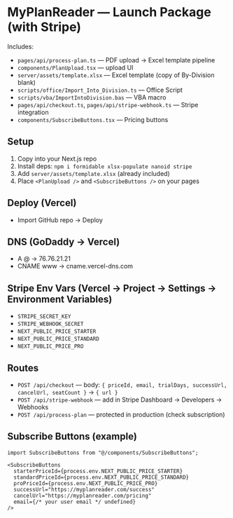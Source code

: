 # MyPlanReader — Launch Package (with Stripe)

Includes:
- `pages/api/process-plan.ts` — PDF upload → Excel template pipeline
- `components/PlanUpload.tsx` — upload UI
- `server/assets/template.xlsx` — Excel template (copy of By-Division blank)
- `scripts/office/Import_Into_Division.ts` — Office Script
- `scripts/vba/ImportIntoDivision.bas` — VBA macro
- `pages/api/checkout.ts`, `pages/api/stripe-webhook.ts` — Stripe integration
- `components/SubscribeButtons.tsx` — Pricing buttons

## Setup
1) Copy into your Next.js repo
2) Install deps: `npm i formidable xlsx-populate nanoid stripe`
3) Add `server/assets/template.xlsx` (already included)
4) Place `<PlanUpload />` and `<SubscribeButtons />` on your pages

## Deploy (Vercel)
- Import GitHub repo → Deploy

## DNS (GoDaddy → Vercel)
- A @ → 76.76.21.21
- CNAME www → cname.vercel-dns.com

## Stripe Env Vars (Vercel → Project → Settings → Environment Variables)
- `STRIPE_SECRET_KEY`
- `STRIPE_WEBHOOK_SECRET`
- `NEXT_PUBLIC_PRICE_STARTER`
- `NEXT_PUBLIC_PRICE_STANDARD`
- `NEXT_PUBLIC_PRICE_PRO`

## Routes
- `POST /api/checkout` — body: `{ priceId, email, trialDays, successUrl, cancelUrl, seatCount }` → `{ url }`
- `POST /api/stripe-webhook` — add in Stripe Dashboard → Developers → Webhooks
- `POST /api/process-plan` — protected in production (check subscription)

## Subscribe Buttons (example)
```tsx
import SubscribeButtons from "@/components/SubscribeButtons";

<SubscribeButtons
  starterPriceId={process.env.NEXT_PUBLIC_PRICE_STARTER}
  standardPriceId={process.env.NEXT_PUBLIC_PRICE_STANDARD}
  proPriceId={process.env.NEXT_PUBLIC_PRICE_PRO}
  successUrl="https://myplanreader.com/success"
  cancelUrl="https://myplanreader.com/pricing"
  email={/* your user email */ undefined}
/>
```
